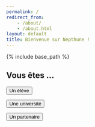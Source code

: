 ```yaml
---
permalink: /
redirect_from:
    - /about/
    - /about.html
layout: default
title: Bienvenue sur Nepthune !
---
```

{% include base_path %}

<head>
    <meta name="viewport" content="width=device-width, initial-scale=1.0">
    <meta charset="utf-8">
</head>
<body>
    <div class="container">
        <h2>Vous êtes ...</h2>
        <p style="line-height:3.5em;"></p>
        <button class="form__button" type="submit" onclick="location.href='{{ base_path }}/authentification-eleve.html';">Un élève</button>
        <p style="line-height:3.5em;"></p>
        <button class="form__button" type="submit" onclick="location.href='{{ base_path }}/authentification-universite.html';">Une université</button>
        <p style="line-height:3.5em;"></p>
        <button class="form__button" type="submit" onclick="location.href='{{ base_path }}/authentification-partenaire.html';">Un partenaire</button>
        <br>
    </div>
</body>